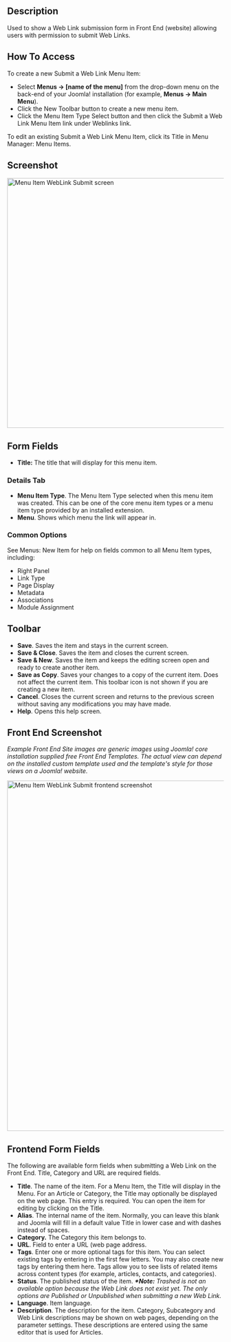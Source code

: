<!-- Filename: Help4.x:Menus_Menu_Item_Weblink_Submit / Display title: Menu Item: Submit a Web Link -->

## Description

Used to show a Web Link submission form in Front End (website) allowing users
with permission to submit Web Links.

## How To Access

To create a new Submit a Web Link Menu Item:

- Select **Menus → \[name of the menu\]** from the drop-down menu on
  the back-end of your Joomla! installation (for example,
  **Menus → Main Menu**).
- Click the New Toolbar button to create a new menu item.
- Click the Menu Item Type Select button and then click
  the Submit a Web Link Menu Item link under Weblinks link.

To edit an existing Submit a Web Link Menu Item, click its Title in
Menu Manager: Menu Items.

## Screenshot

<img
src="https://docs.joomla.org/images/thumb/2/2e/Help-4x-Menus-Menu-Item-Web-Link-Submit-screen-en.png/800px-Help-4x-Menus-Menu-Item-Web-Link-Submit-screen-en.png"
decoding="async"
srcset="https://docs.joomla.org/images/thumb/2/2e/Help-4x-Menus-Menu-Item-Web-Link-Submit-screen-en.png/1200px-Help-4x-Menus-Menu-Item-Web-Link-Submit-screen-en.png 1.5x, https://docs.joomla.org/images/2/2e/Help-4x-Menus-Menu-Item-Web-Link-Submit-screen-en.png 2x"
data-file-width="1282" data-file-height="933" width="800" height="582"
alt="Menu Item WebLink Submit screen" />

## Form Fields

- **Title:** The title that will display for this menu item.

### Details Tab

- **Menu Item Type**. The Menu Item Type selected when this menu item
  was created. This can be one of the core menu item types or a menu
  item type provided by an installed extension.
- **Menu**. Shows which menu the link will appear in.

### Common Options

See Menus: New Item for help on fields common to all Menu Item types, including:

- Right Panel
- Link Type
- Page Display
- Metadata
- Associations
- Module Assignment

## Toolbar

- **Save**. Saves the item and stays in the current screen.
- **Save & Close**. Saves the item and closes the current screen.
- **Save & New**. Saves the item and keeps the editing screen open and
  ready to create another item.
- **Save as Copy**. Saves your changes to a copy of the current item.
  Does not affect the current item. This toolbar icon is not shown if
  you are creating a new item.
- **Cancel**. Closes the current screen and returns to the previous
  screen without saving any modifications you may have made.
- **Help**. Opens this help screen.

## Front End Screenshot

*Example Front End Site images are generic images using Joomla! core
installation supplied free Front End Templates. The actual view can
depend on the installed custom template used and the template's style
for those views on a Joomla! website.*

<img
src="https://docs.joomla.org/images/c/c4/Menus-Menu-Item-Weblink-Submit-web-link-submission-layout-output-en.png"
decoding="async" data-file-width="739" data-file-height="816"
width="739" height="816"
alt="Menu Item WebLink Submit frontend screenshot" />

## Frontend Form Fields

The following are available form fields when submitting a Web Link on
the Front End. Title, Category and URL are required fields.

- **Title**. The name of the item. For a Menu Item, the Title will
  display in the Menu. For an Article or Category, the Title may
  optionally be displayed on the web page. This entry is required. You
  can open the item for editing by clicking on the Title.
- **Alias**. The internal name of the item. Normally, you can leave this
  blank and Joomla will fill in a default value Title in lower case and
  with dashes instead of spaces.
- **Category.** The Category this item belongs to.
- **URL**. Field to enter a URL (web page address.
- **Tags**. Enter one or more optional tags for this item. You can
  select existing tags by entering in the first few letters. You may
  also create new tags by entering them here. Tags allow you to see
  lists of related items across content types (for example, articles,
  contacts, and categories).
- **Status**. The published status of the item. ***\*Note:** Trashed is
  not an available option because the Web Link does not exist yet. The
  only options are Published or Unpublished when submitting a new Web
  Link.*
- **Language**. Item language.
- **Description**. The description for the item. Category, Subcategory
  and Web Link descriptions may be shown on web pages, depending on the
  parameter settings. These descriptions are entered using the same
  editor that is used for Articles.

